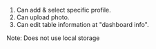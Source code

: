 1. Can add & select specific profile.
2. Can upload photo. 
3. Can edit table information at "dashboard info".

Note: Does not use local storage